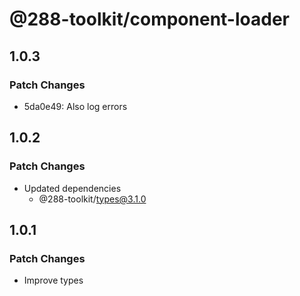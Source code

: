 # @288-toolkit/component-loader

## 1.0.3

### Patch Changes

-   5da0e49: Also log errors

## 1.0.2

### Patch Changes

-   Updated dependencies
    -   @288-toolkit/types@3.1.0

## 1.0.1

### Patch Changes

-   Improve types
